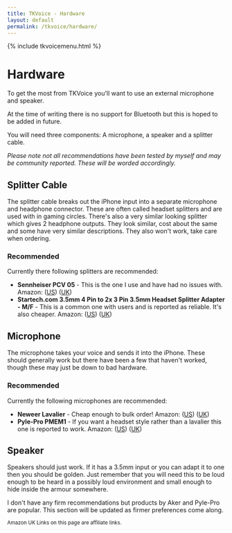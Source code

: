 ```yaml
---
title: TKVoice - Hardware
layout: default
permalink: /tkvoice/hardware/
---
```

{% include tkvoicemenu.html %}

# Hardware

To get the most from TKVoice you'll want to use an external microphone and speaker.

At the time of writing there is no support for Bluetooth but this is hoped to be added in future.

You will need three components: A microphone, a speaker and a splitter cable.

_Please note not all recommendations have been tested by myself and may be community reported.  These will be worded accordingly._

## Splitter Cable
The splitter cable breaks out the iPhone input into a separate microphone and headphone connector.  These are often called headset splitters and are used with in gaming circles.  There's also a very similar looking splitter which gives 2 headphone outputs.  They look similar, cost about the same and some have very similar descriptions.  They also won't work, take care when ordering.

### Recommended
Currently there following splitters are recommended:

 - **Sennheiser PCV 05** - This is the one I use and have had no issues with. Amazon: ([US][PCVUS]) ([UK][PCVUK])
 - **Startech.com 3.5mm 4 Pin to 2x 3 Pin 3.5mm Headset Splitter Adapter - M/F** - This is a common one with users and is reported as reliable.  It's also cheaper. Amazon: ([US][STUS]) ([UK][STUK])

[PCVUS]: http://www.amazon.com/Sennheiser-PCV-05-Combo-Adapter/dp/B00IM36VU0/ref=sr_1_1?ie=UTF8&qid=1456433272&sr=8-1&keywords=pcv+05
[PCVUK]: http://www.amazon.co.uk/gp/product/B00E4DHO44/ref=as_li_tl?ie=UTF8&camp=1634&creative=19450&creativeASIN=B00E4DHO44&linkCode=as2&tag=husbfathgeek-21

[STUS]: http://www.amazon.com/StarTech-com-headsets-separate-headphone-microphone/dp/B004SP0WAQ/ref=sr_1_1?ie=UTF8&qid=1456433742&sr=8-1&keywords=Startech.com+3.5mm+4+Pin+to+2x+3+Pin+3.5mm+Headset+Splitter+Adapter+-+M%2FF
[STUK]: http://www.amazon.co.uk/gp/product/B004SP0WAQ/ref=as_li_tl?ie=UTF8&camp=1634&creative=19450&creativeASIN=B004SP0WAQ&linkCode=as2&tag=husbfathgeek-21

## Microphone
The microphone takes your voice and sends it into the iPhone.  These should generally work but there have been a few that haven't worked, though these may just be down to bad hardware.

### Recommended
Currently the following microphones are recommended:

 - **Neweer Lavalier** - Cheap enough to bulk order! Amazon: ([US][NUS]) ([UK][NUK])
 - **Pyle-Pro PMEM1** - If you want a headset style rather than a lavalier this one is reported to work.  Amazon: ([US][PPUS]) ([UK][PPUK])


 [NUS]: http://www.amazon.com/Neewer-3-5mm-Hands-Computer-Microphone/dp/B005DJOIHE/ref=sr_1_1?ie=UTF8&qid=1456434299&sr=8-1&keywords=neewer+lavalier
 [NUK]: http://www.amazon.co.uk/gp/product/B005DOTSM4/ref=as_li_tl?ie=UTF8&camp=1634&creative=19450&creativeASIN=B005DOTSM4&linkCode=as2&tag=husbfathgeek-21

[PPUS]: http://www.amazon.com/Pyle-Pro-PMEM1-Headworn-Omni-Directional-Microphone/dp/B003D2S7HA/ref=sr_1_1?ie=UTF8&qid=1456434364&sr=8-1&keywords=Pyle-Pro+PMEM1
[PPUK]: http://www.amazon.co.uk/gp/product/B003D2S7HA/ref=as_li_tl?ie=UTF8&camp=1634&creative=19450&creativeASIN=B003D2S7HA&linkCode=as2&tag=husbfathgeek-21

## Speaker
Speakers should just work. If it has a 3.5mm input or you can adapt it to one then you should be golden.  Just remember that you will need this to be loud enough to be heard in a possibly loud environment and small enough to hide inside the armour somewhere.

I don't have any firm recommendations but products by Aker and Pyle-Pro are popular.  This section will be updated as firmer preferences come along.

<p class="text-muted"><small>Amazon UK Links on this page are affiliate links.</small></p>
